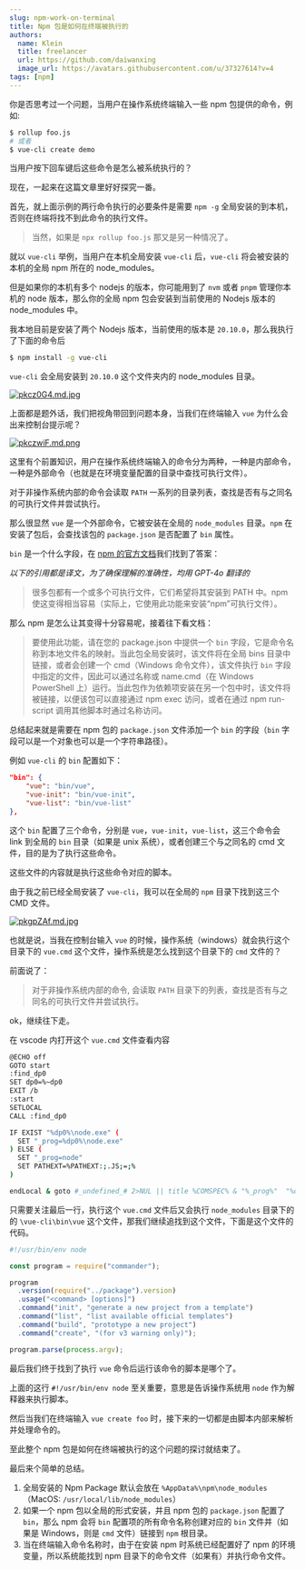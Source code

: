 ```yaml
---
slug: npm-work-on-terminal
title: Npm 包是如何在终端被执行的
authors:
  name: Klein
  title: freelancer
  url: https://github.com/daiwanxing
  image_url: https://avatars.githubusercontent.com/u/37327614?v=4
tags: [npm]
---
```


你是否思考过一个问题，当用户在操作系统终端输入一些 npm 包提供的命令，例如:

```sh
$ rollup foo.js
# 或者
$ vue-cli create demo
```

当用户按下回车键后这些命令是怎么被系统执行的？

现在，一起来在这篇文章里好好探究一番。

首先，就上面示例的两行命令执行的必要条件是需要 `npm -g` 全局安装的到本机，否则在终端将找不到此命令的执行文件。

> 当然，如果是 `npx rollup foo.js` 那又是另一种情况了。

就以 `vue-cli` 举例，当用户在本机全局安装 `vue-cli` 后，`vue-cli` 将会被安装的本机的全局 npm 所在的 node_modules。

但是如果你的本机有多个 nodejs 的版本，你可能用到了 `nvm` 或者 `pnpm` 管理你本机的 node 版本，那么你的全局 npm 包会安装到当前使用的 Nodejs 版本的 node_modules 中。

我本地目前是安装了两个 Nodejs 版本，当前使用的版本是 `20.10.0`，那么我执行了下面的命令后

```sh
$ npm install -g vue-cli
```

`vue-cli` 会全局安装到 `20.10.0` 这个文件夹内的 node_modules 目录。

[![pkcz0G4.md.jpg](https://s21.ax1x.com/2024/07/01/pkcz0G4.md.jpg)](https://imgse.com/i/pkcz0G4)

上面都是题外话，我们把视角带回到问题本身，当我们在终端输入 `vue` 为什么会出来控制台提示呢？

[![pkczwiF.md.png](https://s21.ax1x.com/2024/07/01/pkczwiF.md.png)](https://imgse.com/i/pkczwiF)

这里有个前置知识，用户在操作系统终端输入的命令分为两种，一种是内部命令，一种是外部命令（也就是在环境变量配置的目录中查找可执行文件）。

对于非操作系统内部的命令会读取 `PATH` 一系列的目录列表，查找是否有与之同名的可执行文件并尝试执行。

那么很显然 `vue` 是一个外部命令，它被安装在全局的 `node_modules` 目录。`npm` 在安装了包后，会查找该包的 `package.json` 是否配置了 `bin` 属性。

`bin` 是一个什么字段，在 [npm 的官方文档](https://docs.npmjs.com/cli/v10/configuring-npm/package-json#bin)我们找到了答案：

*以下的引用都是译文，为了确保理解的准确性，均用 GPT-4o 翻译的*

> 很多包都有一个或多个可执行文件，它们希望将其安装到 PATH 中。npm 使这变得相当容易（实际上，它使用此功能来安装“npm”可执行文件）。

那么 npm 是怎么让其变得十分容易呢，接着往下看文档：

> 要使用此功能，请在您的 package.json 中提供一个 `bin` 字段，它是命令名称到本地文件名的映射。当此包全局安装时，该文件将在全局 bins 目录中链接，或者会创建一个 cmd（Windows 命令文件），该文件执行 `bin` 字段中指定的文件，因此可以通过名称或 name.cmd（在 Windows PowerShell 上）运行。当此包作为依赖项安装在另一个包中时，该文件将被链接，以便该包可以直接通过 npm exec 访问，或者在通过 npm run-script 调用其他脚本时通过名称访问。

总结起来就是需要在 npm 包的 `package.json` 文件添加一个 `bin` 的字段（`bin` 字段可以是一个对象也可以是一个字符串路径）。

例如 `vue-cli` 的 `bin` 配置如下：

```json
"bin": {
    "vue": "bin/vue",
    "vue-init": "bin/vue-init",
    "vue-list": "bin/vue-list"
},
```

这个 `bin` 配置了三个命令，分别是 `vue`，`vue-init`，`vue-list`，这三个命令会 link 到全局的 `bin` 目录（如果是 unix 系统），或者创建三个与之同名的 cmd 文件，目的是为了执行这些命令。

这些文件的内容就是执行这些命令对应的脚本。

由于我之前已经全局安装了 `vue-cli`，我可以在全局的 `npm` 目录下找到这三个 CMD 文件。

[![pkgpZAf.md.jpg](https://s21.ax1x.com/2024/07/01/pkgpZAf.md.jpg)](https://imgse.com/i/pkgpZAf)

也就是说，当我在控制台输入 `vue` 的时候，操作系统（windows）就会执行这个目录下的 `vue.cmd` 这个文件，操作系统是怎么找到这个目录下的 `cmd` 文件的？

前面说了：

> 对于非操作系统内部的命令, 会读取 `PATH` 目录下的列表，查找是否有与之同名的可执行文件并尝试执行。

ok，继续往下走。

在 vscode 内打开这个 `vue.cmd` 文件查看内容

```sh
@ECHO off
GOTO start
:find_dp0
SET dp0=%~dp0
EXIT /b
:start
SETLOCAL
CALL :find_dp0

IF EXIST "%dp0%\node.exe" (
  SET "_prog=%dp0%\node.exe"
) ELSE (
  SET "_prog=node"
  SET PATHEXT=%PATHEXT:;.JS;=;%
)

endLocal & goto #_undefined_# 2>NUL || title %COMSPEC% & "%_prog%"  "%dp0%\node_modules\vue-cli\bin\vue" %*
```

只需要关注最后一行，执行这个 `vue.cmd` 文件后又会执行 `node_modules` 目录下的的 `\vue-cli\bin\vue` 这个文件，那我们继续追找到这个文件，下面是这个文件的代码。

```js
#!/usr/bin/env node

const program = require("commander");

program
  .version(require("../package").version)
  .usage("<command> [options]")
  .command("init", "generate a new project from a template")
  .command("list", "list available official templates")
  .command("build", "prototype a new project")
  .command("create", "(for v3 warning only)");

program.parse(process.argv);
```

最后我们终于找到了执行 `vue` 命令后运行该命令的脚本是哪个了。

上面的这行 `#!/usr/bin/env node` 至关重要，意思是告诉操作系统用 `node` 作为解释器来执行脚本。

然后当我们在终端输入 `vue create foo` 时，接下来的一切都是由脚本内部来解析并处理命令的。

至此整个 npm 包是如何在终端被执行的这个问题的探讨就结束了。

最后来个简单的总结。

1. 全局安装的 Npm Package 默认会放在 `%AppData%\npm\node_modules`（MacOS: `/usr/local/lib/node_modules`）
2. 如果一个 npm 包以全局的形式安装，并且 npm 包的 `package.json` 配置了 `bin`，那么 npm 会将 `bin` 配置项的所有命令名称创建对应的 `bin` 文件并（如果是 Windows，则是 `cmd` 文件）链接到 `npm` 根目录。
3. 当在终端输入命令名称时，由于在安装 npm 时系统已经配置好了 npm 的环境变量，所以系统能找到 npm 目录下的命令文件（如果有）并执行命令文件。